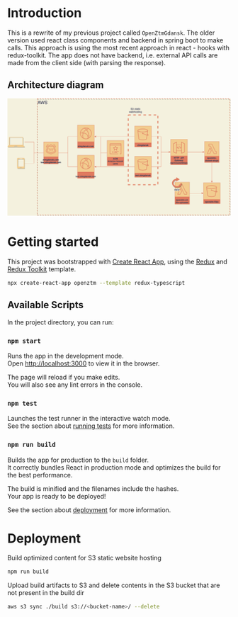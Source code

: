 # Introduction
This is a rewrite of my previous project called `OpenZtmGdansk`. The older version used react class components and backend in spring boot to make calls. This approach is using the most recent approach in react - hooks with redux-toolkit. The app does not have backend, i.e. external API calls are made from the client side (with parsing the response).

## Architecture diagram
![architecture diagram](openztm.drawio.png "Architecture diagram")

# Getting started
This project was bootstrapped with [Create React App](https://github.com/facebook/create-react-app), using the [Redux](https://redux.js.org/) and [Redux Toolkit](https://redux-toolkit.js.org/) template.
```bash
npx create-react-app openztm --template redux-typescript
```
## Available Scripts

In the project directory, you can run:

### `npm start`
Runs the app in the development mode.<br />
Open [http://localhost:3000](http://localhost:3000) to view it in the browser.

The page will reload if you make edits.<br />
You will also see any lint errors in the console.
### `npm test`
Launches the test runner in the interactive watch mode.<br />
See the section about [running tests](https://facebook.github.io/create-react-app/docs/running-tests) for more information.
### `npm run build`
Builds the app for production to the `build` folder.<br />
It correctly bundles React in production mode and optimizes the build for the best performance.

The build is minified and the filenames include the hashes.<br />
Your app is ready to be deployed!

See the section about [deployment](https://facebook.github.io/create-react-app/docs/deployment) for more information.

# Deployment
Build optimized content for S3 static website hosting
```bash
npm run build
```
Upload build artifacts to S3 and delete contents in the S3 bucket that are not present in the build dir
```bash
aws s3 sync ./build s3://<bucket-name>/ --delete
```

